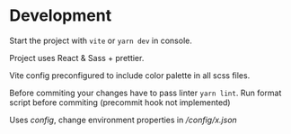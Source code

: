# Development

Start the project with `vite` or `yarn dev` in console.

Project uses React & Sass + prettier.

Vite config preconfigured to include color palette in all scss files.

Before commiting your changes have to pass linter `yarn lint`. Run format script before commiting (precommit hook not implemented)

Uses _config_, change environment properties in _/config/x.json_
